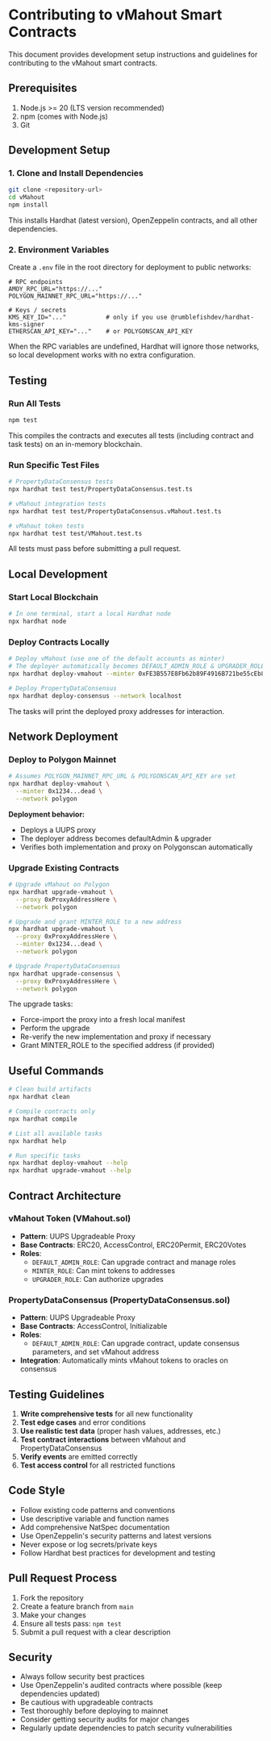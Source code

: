 # Contributing to vMahout Smart Contracts

This document provides development setup instructions and guidelines for contributing to the vMahout smart contracts.

## Prerequisites

1. Node.js >= 20 (LTS version recommended)
2. npm (comes with Node.js)
3. Git

## Development Setup

### 1. Clone and Install Dependencies

```bash
git clone <repository-url>
cd vMahout
npm install
```

This installs Hardhat (latest version), OpenZeppelin contracts, and all other dependencies.

### 2. Environment Variables

Create a `.env` file in the root directory for deployment to public networks:

```dotenv
# RPC endpoints
AMOY_RPC_URL="https://..."
POLYGON_MAINNET_RPC_URL="https://..."

# Keys / secrets
KMS_KEY_ID="..."           # only if you use @rumblefishdev/hardhat-kms-signer
ETHERSCAN_API_KEY="..."    # or POLYGONSCAN_API_KEY
```

When the RPC variables are undefined, Hardhat will ignore those networks, so local development works with no extra configuration.

## Testing

### Run All Tests

```bash
npm test
```

This compiles the contracts and executes all tests (including contract and task tests) on an in-memory blockchain.

### Run Specific Test Files

```bash
# PropertyDataConsensus tests
npx hardhat test test/PropertyDataConsensus.test.ts

# vMahout integration tests
npx hardhat test test/PropertyDataConsensus.vMahout.test.ts

# vMahout token tests
npx hardhat test test/VMahout.test.ts
```

All tests must pass before submitting a pull request.

## Local Development

### Start Local Blockchain

```bash
# In one terminal, start a local Hardhat node
npx hardhat node
```

### Deploy Contracts Locally

```bash
# Deploy vMahout (use one of the default accounts as minter)
# The deployer automatically becomes DEFAULT_ADMIN_ROLE & UPGRADER_ROLE
npx hardhat deploy-vmahout --minter 0xFE3B557E8Fb62b89F4916B721be55cEb828dBd73 --network localhost

# Deploy PropertyDataConsensus
npx hardhat deploy-consensus --network localhost
```

The tasks will print the deployed proxy addresses for interaction.

## Network Deployment

### Deploy to Polygon Mainnet

```bash
# Assumes POLYGON_MAINNET_RPC_URL & POLYGONSCAN_API_KEY are set
npx hardhat deploy-vmahout \
  --minter 0x1234...dead \
  --network polygon
```

**Deployment behavior:**
- Deploys a UUPS proxy
- The deployer address becomes defaultAdmin & upgrader
- Verifies both implementation and proxy on Polygonscan automatically

### Upgrade Existing Contracts

```bash
# Upgrade vMahout on Polygon
npx hardhat upgrade-vmahout \
  --proxy 0xProxyAddressHere \
  --network polygon

# Upgrade and grant MINTER_ROLE to a new address
npx hardhat upgrade-vmahout \
  --proxy 0xProxyAddressHere \
  --minter 0x1234...dead \
  --network polygon

# Upgrade PropertyDataConsensus
npx hardhat upgrade-consensus \
  --proxy 0xProxyAddressHere \
  --network polygon
```

The upgrade tasks:
- Force-import the proxy into a fresh local manifest
- Perform the upgrade
- Re-verify the new implementation and proxy if necessary
- Grant MINTER_ROLE to the specified address (if provided)

## Useful Commands

```bash
# Clean build artifacts
npx hardhat clean

# Compile contracts only
npx hardhat compile

# List all available tasks
npx hardhat help

# Run specific tasks
npx hardhat deploy-vmahout --help
npx hardhat upgrade-vmahout --help
```

## Contract Architecture

### vMahout Token (VMahout.sol)
- **Pattern**: UUPS Upgradeable Proxy
- **Base Contracts**: ERC20, AccessControl, ERC20Permit, ERC20Votes
- **Roles**:
  - `DEFAULT_ADMIN_ROLE`: Can upgrade contract and manage roles
  - `MINTER_ROLE`: Can mint tokens to addresses
  - `UPGRADER_ROLE`: Can authorize upgrades

### PropertyDataConsensus (PropertyDataConsensus.sol)
- **Pattern**: UUPS Upgradeable Proxy
- **Base Contracts**: AccessControl, Initializable
- **Roles**:
  - `DEFAULT_ADMIN_ROLE`: Can upgrade contract, update consensus parameters, and set vMahout address
- **Integration**: Automatically mints vMahout tokens to oracles on consensus

## Testing Guidelines

1. **Write comprehensive tests** for all new functionality
2. **Test edge cases** and error conditions
3. **Use realistic test data** (proper hash values, addresses, etc.)
4. **Test contract interactions** between vMahout and PropertyDataConsensus
5. **Verify events** are emitted correctly
6. **Test access control** for all restricted functions

## Code Style

- Follow existing code patterns and conventions
- Use descriptive variable and function names
- Add comprehensive NatSpec documentation
- Use OpenZeppelin's security patterns and latest versions
- Never expose or log secrets/private keys
- Follow Hardhat best practices for development and testing

## Pull Request Process

1. Fork the repository
2. Create a feature branch from `main`
3. Make your changes
4. Ensure all tests pass: `npm test`
5. Submit a pull request with a clear description

## Security

- Always follow security best practices
- Use OpenZeppelin's audited contracts where possible (keep dependencies updated)
- Be cautious with upgradeable contracts
- Test thoroughly before deploying to mainnet
- Consider getting security audits for major changes
- Regularly update dependencies to patch security vulnerabilities
